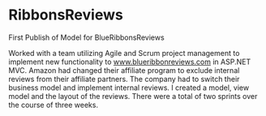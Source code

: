 # RibbonsReviews
First Publish of Model for BlueRibbonsReviews

Worked with a team utilizing Agile and Scrum project management to implement new functionality 
to www.blueribbonreviews.com in ASP.NET MVC. Amazon had changed their affiliate program to exclude 
internal reviews from their affiliate partners. The company had to switch their business model and
implement internal reviews. I created a model, view model and the layout of the reviews. There were a 
total of two sprints over the course of three weeks.
